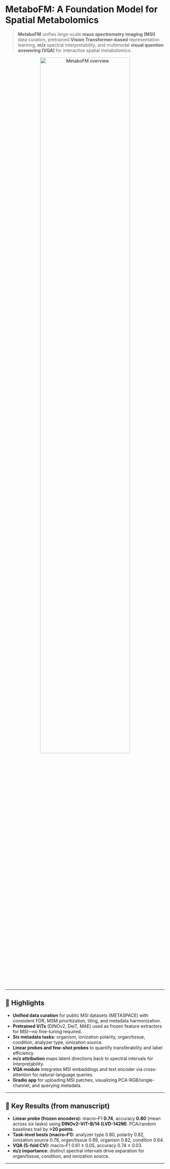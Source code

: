 # MetaboFM: A Foundation Model for Spatial Metabolomics

> **MetaboFM** unifies large-scale **mass spectrometry imaging (MSI)** data curation, pretrained **Vision Transformer–based** representation learning, **m/z** spectral interpretability, and multimodal **visual question answering (VQA)** for interactive spatial metabolomics.

<p align="center">
  <img src="Figures/Figure1.png" width="75%" alt="MetaboFM overview">
</p>

---

## 🔑 Highlights

- **Unified data curation** for public MSI datasets (METASPACE) with consistent FDR, MSM prioritization, tiling, and metadata harmonization.  
- **Pretrained ViTs** (DINOv2, DeiT, MAE) used as frozen feature extractors for MSI—no fine-tuning required.  
- **Six metadata tasks:** organism, ionization polarity, organ/tissue, condition, analyzer type, ionization source.  
- **Linear probes and few-shot probes** to quantify transferability and label efficiency.  
- **m/z attribution** maps latent directions back to spectral intervals for interpretability.  
- **VQA module** integrates MSI embeddings and text encoder via cross-attention for natural-language queries.  
- **Gradio app** for uploading MSI patches, visualizing PCA-RGB/single-channel, and querying metadata.

---

## 🧪 Key Results (from manuscript)

- **Linear probe (frozen encoders):** macro–F1 **0.74**, accuracy **0.80** (mean across six tasks) using **DINOv2–ViT–B/14 (LVD-142M)**. PCA/random baselines trail by **>20 points**.  
- **Task-level bests (macro–F1):** analyzer type 0.80, polarity 0.82, ionization source 0.78, organ/tissue 0.69, organism 0.82, condition 0.64.  
- **VQA (5-fold CV):** macro–F1 0.61 ± 0.05, accuracy 0.74 ± 0.03.  
- **m/z importance:** distinct spectral intervals drive separation for organ/tissue, condition, and ionization source.

---
